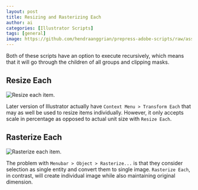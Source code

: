 ```yaml
---
layout: post
title: Resizing and Rasterizing Each
author: ai
categories: [Illustrator Scripts]
tags: [general]
image: https://github.com/hendraanggrian/prepress-adobe-scripts/raw/assets/screenshots/ai_objects_transform_resizeeach.png
---
```


Both of these scripts have an option to execute recursively,
which means that it will go through the children of all groups and clipping masks.

## Resize Each

![Resize each item.](https://github.com/hendraanggrian/prepress-adobe-scripts/raw/assets/screenshots/ai_objects_transform_resizeeach.png)

Later version of Illustrator actually have `Context Menu > Transform Each` that may as well be used to resize
items individually.
However, it only accepts scale in percentage as opposed to actual unit size with `Resize Each`.

## Rasterize Each

![Rasterize each item.](https://github.com/hendraanggrian/prepress-adobe-scripts/raw/assets/screenshots/ai_objects_transform_rasterizeeach.png)

The problem with `Menubar > Object > Rasterize...` is that they consider selection as single
entity and convert them to single image.
`Rasterize Each`, in contrast, will create individual image while also maintaining original dimension.
